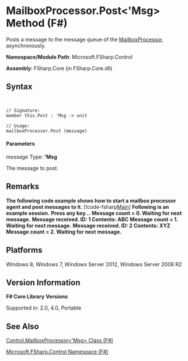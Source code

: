 # MailboxProcessor.Post<'Msg> Method (F#)

Posts a message to the message queue of the [MailboxProcessor](http://msdn.microsoft.com/en-us/library/2052c977-f787-4a0b-b25f-9444e26b5fdf), asynchronously.

**Namespace/Module Path**: Microsoft.FSharp.Control

**Assembly**: FSharp.Core (in FSharp.Core.dll)


## Syntax


```


// Signature:
member this.Post : 'Msg -> unit

// Usage:
mailboxProcessor.Post (message)

```



#### Parameters
*message*
Type: **'Msg**


The message to post.




## Remarks
**The following code example shows how to start a mailbox processor agent and post messages to it.**
[!code-fsharp[Main](snippets/fsmailboxprocessor/snippet2.fs)]
**Following is an example session.**
**Press any key...**
**Message count = 0. Waiting for next message.**
**Message received. ID: 1 Contents: ABC**
**Message count = 1. Waiting for next message.**
**Message received. ID: 2 Contents: XYZ**
**Message count = 2. Waiting for next message.**
## Platforms
Windows 8, Windows 7, Windows Server 2012, Windows Server 2008 R2


## Version Information
**F# Core Library Versions**

Supported in: 2.0, 4.0, Portable




## See Also
[Control.MailboxProcessor&#60;'Msg&#62; Class &#40;F&#35;&#41;](Control.MailboxProcessor%5B%27Msg%5D-Class-%5BFSharp%5D.md)

[Microsoft.FSharp.Control Namespace &#40;F&#35;&#41;](Microsoft.FSharp.Control-Namespace-%5BFSharp%5D.md)

